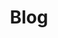 ---
layout: home
title: "Blog"
permalink: /blog/
author_profile: true
entries_layout: list
paginate: true
---